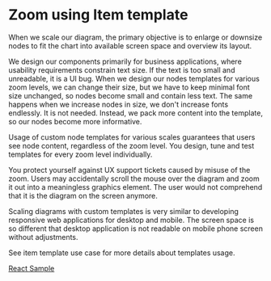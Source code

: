 # Zoom using Item template
When we scale our diagram, the primary objective is to enlarge or downsize nodes to fit the chart into available screen space and overview its layout.

We design our components primarily for business applications, where usability requirements constrain text size. If the text is too small and unreadable, it is a UI bug. When we design our nodes templates for various zoom levels, we can change their size, but we have to keep minimal font size unchanged, so nodes become small and contain less text. The same happens when we increase nodes in size, we don't increase fonts endlessly. It is not needed. Instead, we pack more content into the template, so our nodes become more informative. 

Usage of custom node templates for various scales guarantees that users see node content, regardless of the zoom level. You design, tune and test templates for every zoom level individually.

You protect yourself against UX support tickets caused by misuse of the zoom. Users may accidentally scroll the mouse over the diagram and zoom it out into a meaningless graphics element. The user would not comprehend that it is the diagram on the screen anymore.

Scaling diagrams with custom templates is very similar to developing responsive web applications for desktop and mobile.  The screen space is so different that desktop application is not readable on mobile phone screen without adjustments. 

See item template use case for more details about templates usage.

[React Sample](../src/components/Samples/ZoomWithItemTemplate.js)
